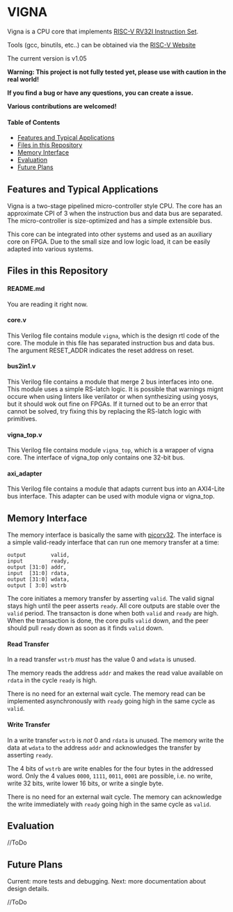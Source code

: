 # VIGNA

Vigna is a CPU core that implements [RISC-V RV32I Instruction Set](http://riscv.org).

Tools (gcc, binutils, etc..) can be obtained via the [RISC-V Website](https://riscv.org/software-status/)

The current version is v1.05

**Warning: This project is not fully tested yet, please use with caution in the real world!**

**If you find a bug or have any questions, you can create a issue.**

**Various contributions are welcomed!**


#### Table of Contents

- [Features and Typical Applications](#features-and-typical-applications)
- [Files in this Repository](#files-in-this-repository)
- [Memory Interface](#memory-interface)
- [Evaluation](#evaluation)
- [Future Plans](#future-plans)

Features and Typical Applications
--------------------------------
Vigna is a two-stage pipelined micro-controller style CPU. The core has an approximate CPI of 3 when the instruction bus and data bus are separated. The micro-controller is size-optimized and has a simple extensible bus.

This core can be integrated into other systems and used as an auxiliary core on FPGA. Due to the small size and low logic load, it can be easily adapted into various systems.

Files in this Repository
-----------------
#### README.md
You are reading it right now.

#### core.v
This Verilog file contains module `vigna`, which is the design rtl code of the core. The module in this file has separated instruction bus and data bus. The argument RESET_ADDR indicates the reset address on reset.

#### bus2in1.v
This Verilog file contains a module that merge 2 bus interfaces into one. This module uses a simple RS-latch logic. It is possible that warnings mignt occure when using linters like verilator or when synthesizing using yosys, but it should wok out fine on FPGAs. If it turned out to be an error that cannot be solved, try fixing this by replacing the RS-latch logic with primitives.

#### vigna_top.v
This Verilog file contains module `vigna_top`, which is a wrapper of vigna core. The interface of vigna_top only contains one 32-bit bus.

#### axi_adapter
This Verilog file contains a module that adapts current bus into an AXI4-Lite bus interface. This adapter can be used with module vigna or vigna_top.

Memory Interface
-----------------
The memory interface is basically the same with [picorv32](https://github.com/YosysHQ/picorv32). The interface is a simple valid-ready interface that can run one memory transfer at a time:

    output        valid,
    input         ready,
    output [31:0] addr,
    input  [31:0] rdata,
    output [31:0] wdata,
    output [ 3:0] wstrb

The core initiates a memory transfer by asserting `valid`. The valid signal stays high until the peer asserts `ready`. All core outputs are stable over the `valid` period. The transacton is done when both `valid` and `ready` are high. When the transaction is done, the core pulls `valid` down, and the peer should pull `ready` down as soon as it finds `valid` down.

#### Read Transfer

In a read transfer `wstrb` *must* has the value 0 and `wdata` is unused.

The memory reads the address `addr` and makes the read value available on `rdata` in the cycle `ready` is high.

There is no need for an external wait cycle. The memory read can be implemented asynchronously with `ready` going high in the same cycle as `valid`.


#### Write Transfer
In a write transfer `wstrb` is *not* 0 and `rdata` is unused. The memory write the data at `wdata` to the address `addr` and acknowledges the transfer by asserting `ready`.

The 4 bits of `wstrb` are write enables for the four bytes in the addressed
word. Only the 4 values `0000`, `1111`, `0011`, `0001` are possible, i.e. no write, write 32 bits, 
write lower 16 bits, or write a single byte.

There is no need for an external wait cycle. The memory can acknowledge the
write immediately  with `ready` going high in the same cycle as `valid`.

Evaluation
----------
//ToDo

Future Plans
---------
Current: more tests and debugging.
Next: more documentation about design details.

//ToDo
